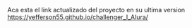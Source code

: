 Aca esta el link actualizado del proyecto en su ultima version
https://yefferson55.github.io/challenger_I_Alura/
